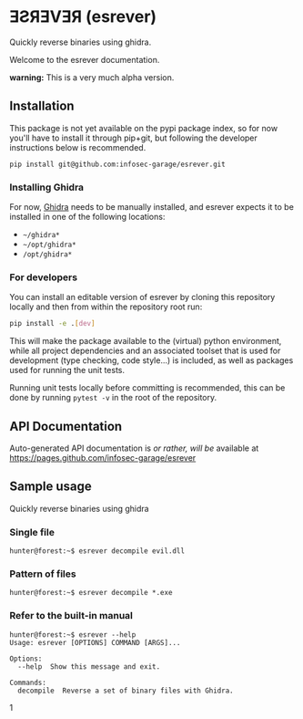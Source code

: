 # ƎƧЯƎVƎЯ (esrever)
Quickly reverse binaries using ghidra.

Welcome to the esrever documentation.

**warning:** This is a very much alpha version.

## Installation

This package is not yet available on the pypi package index, so for now you'll have to install it through pip+git,
but following the developer instructions below is recommended.
```console
pip install git@github.com:infosec-garage/esrever.git
```

### Installing Ghidra

For now, [Ghidra](https://github.com/infosec-garage/esrever) needs to be manually installed, and esrever expects it to be installed in one of  the following locations:

- `~/ghidra*`
- `~/opt/ghidra*`
- `/opt/ghidra*`


### For developers

You can install an editable version of esrever by cloning this repository locally
and then from within the repository root run:

```bash
pip install -e .[dev]
```
This will make the package available to the (virtual) python environment,
while all project dependencies and an associated toolset that is used for development (type checking, code style...)
is included, as well as packages used for running the unit tests.

Running unit tests locally before committing is recommended,
this can be done by running `pytest -v` in the root of the repository.

## API Documentation

Auto-generated API documentation is _or rather, will be_ available at https://pages.github.com/infosec-garage/esrever


## Sample usage

Quickly reverse binaries using ghidra

### Single file

```console
hunter@forest:~$ esrever decompile evil.dll
```

### Pattern of files
```console
hunter@forest:~$ esrever decompile *.exe
```

### Refer to the built-in manual
```console
hunter@forest:~$ esrever --help
Usage: esrever [OPTIONS] COMMAND [ARGS]...

Options:
  --help  Show this message and exit.

Commands:
  decompile  Reverse a set of binary files with Ghidra.
```

1
